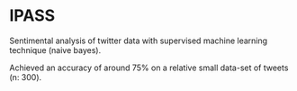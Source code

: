 # IPASS
Sentimental analysis of twitter data with supervised machine learning technique (naive bayes).

Achieved an accuracy of around 75% on a relative small data-set of tweets (n: 300).
